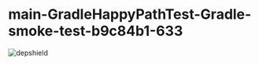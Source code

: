 # main-GradleHappyPathTest-Gradle-smoke-test-b9c84b1-633

![depshield](https://depshield.sonatype.org/badges/depshield-prod/main-GradleHappyPathTest-Gradle-smoke-test-b9c84b1-633/depshield.svg)